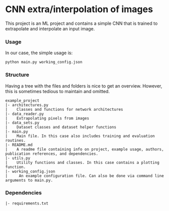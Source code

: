 # CNN extra/interpolation of images
This project is an ML project and contains a simple CNN that is trained to extrapolate and interpolate
an input image.


### Usage
In our case, the simple usage is:
```
python main.py working_config.json
```

### Structure
Having a tree with the files and folders is nice to get an overview.
However, this is sometimes tedious to maintain and omitted.
```
example_project
|- architectures.py
|    Classes and functions for network architectures
|- data_reader.py
|    Extrapolating pixels from images 
|- data_sets.py
|    Dataset classes and dataset helper functions
|- main.py
|    Main file. In this case also includes training and evaluation routines.
|- README.md
|    A readme file containing info on project, example usage, authors, publication references, and dependencies.
|- utils.py
|    Utility functions and classes. In this case contains a plotting function.
|- working_config.json
|     An example configuration file. Can also be done via command line arguments to main.py.
```

### Dependencies
```
|- requirements.txt
```
